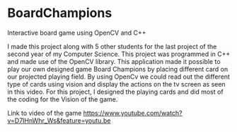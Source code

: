 # BoardChampions
Interactive board game using OpenCV and C++

I made this project along with 5 other students for the last project of the second year of my Computer Science. 
This project was programmed in C++ and made use of the OpenCV library. 
This application made it possible to play our own designed game Board Champions by placing different card on our projected playing field.
By using OpenCv we could read out the different type of cards using vision and display the actions on the tv screen as seen in this video. 
For this project, I designed the playing cards and did most of the coding for the Vision of the game.

Link to video of the game
https://www.youtube.com/watch?v=D7IHnWhr_Ws&feature=youtu.be
